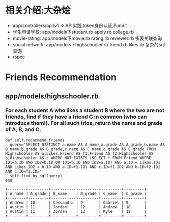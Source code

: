 # 相关介绍:大杂烩
- app/controllers/api/v1 => API实践,token身份认证,Pundit
- 学生申请学校: app/models下student.rb apply.rb college.rb
- movie-rating: app/models下movie.rb rating.rb reviewer.rb 多表关联查询
- social network: app/models下highschooler.rb friend.rb likes.rb 复杂的sql查询
- rspec

# Friends Recommendation
## app/models/highschooler.rb
### For each student A who likes a student B where the two are not friends, find if they have a friend C in common (who can introduce them!). For all such trios, return the name and grade of A, B, and C.

    def self.recommend_friends
      query="SELECT DISTINCT a.name AS A_name,a.grade AS A_grade,b.name AS B_name,b.grade AS B_grade,c.name AS C_name,c.grade AS C_grade FROM Highschooler AS a,Likes,Friend AS f1,Friend AS f2,Highschooler AS b,Highschooler AS c WHERE NOT EXISTS (SELECT * FROM Friend WHERE ID1=a.ID AND ID2=b.ID OR ID1=b.ID AND ID2=a.ID) AND a.ID = Likes.ID1 AND Likes.ID2 = b.ID AND a.ID=f1.ID1 AND c.ID=f1.ID2 AND b.ID=f2.ID1 AND c.ID=f2.ID2"
      self.find_by_sql(query)
    end
    
    +--------+---------+-----------+---------+---------+---------+
    | A_name | A_grade | B_name    | B_grade | C_name  | C_grade |
    +--------+---------+-----------+---------+---------+---------+
    | Andrew | 10      | Cassandra | 9       | Gabriel | 9       |
    | Austin | 11      | Jordan    | 12      | Andrew  | 10      |
    | Austin | 11      | Jordan    | 12      | Kyle    | 12      |
    +--------+---------+-----------+---------+---------+---------+


